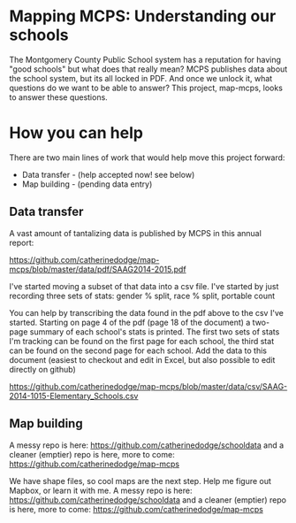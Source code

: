 
Mapping MCPS: Understanding our schools
=======================================

The Montgomery County Public School system has a reputation for having "good schools" but what does that really mean? MCPS publishes data about the school system, but its all locked in PDF. And once we unlock it, what questions do we want to be able to answer? This project, map-mcps, looks to answer these questions.

How you can help
================

There are two main lines of work that would help move this project forward:
* Data transfer - (help accepted now! see below)
* Map building - (pending data entry)


Data transfer
-------------
A vast amount of tantalizing data is published by MCPS in this annual report:

https://github.com/catherinedodge/map-mcps/blob/master/data/pdf/SAAG2014-2015.pdf

I've started moving a subset of that data into a csv file. I've started by just recording three sets of stats: gender % split, race % split, portable count

You can help by transcribing the data found in the pdf above to the csv I've started. Starting on page 4 of the pdf (page 18 of the document) a two-page summary of each school's stats is printed. The first two sets of stats I'm tracking can be found on the first page for each school, the third stat can be found on the second page for each school. Add the data to this document (easiest to checkout and edit in Excel, but also possible to edit directly on github)

https://github.com/catherinedodge/map-mcps/blob/master/data/csv/SAAG-2014-1015-Elementary_Schools.csv


Map building
------------
A messy repo is here: https://github.com/catherinedodge/schooldata and a cleaner (emptier) repo is here, more to come:  https://github.com/catherinedodge/map-mcps

We have shape files, so cool maps are the next step. Help me figure out Mapbox, or learn it with me.  A messy repo is here: https://github.com/catherinedodge/schooldata and a cleaner (emptier) repo is here, more to come:  https://github.com/catherinedodge/map-mcps
